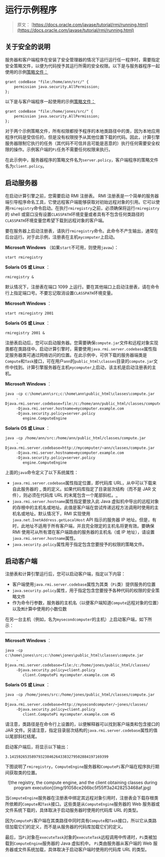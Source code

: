 # 运行示例程序

> 原文： [https://docs.oracle.com/javase/tutorial/rmi/running.html](https://docs.oracle.com/javase/tutorial/rmi/running.html)

## 关于安全的说明

服务器和客户端程序在安装了安全管理器的情况下运行运行任一程序时，需要指定安全策略文件，以便为代码授予其运行所需的安全权限。以下是与服务器程序一起使用的示例[策略文件：](examples/server.policy)

```
grant codeBase "file:/home/ann/src/" {
    permission java.security.AllPermission;
};

```

以下是与客户端程序一起使用的示例[策略文件：](examples/client.policy)

```
grant codeBase "file:/home/jones/src/" {
    permission java.security.AllPermission;
};

```

对于两个示例策略文件，所有权限都授予程序的本地类路径中的类，因为本地应用程序代码是受信任的，但是没有权限授予从其他位置下载的代码。因此，计算引擎服务器限制它执行的任务（其代码不可信并且可能是恶意的）执行任何需要安全权限的操作。示例客户端的`Pi`任务不需要任何权限来执行。

在此示例中，服务器程序的策略文件名为`server.policy`，客户端程序的策略文件名为`client.policy`。

## 启动服务器

在启动计算引擎之前，您需要启动 RMI 注册表。 RMI 注册表是一个简单的服务器端引导程序命名工具，它使远程客户端能够获取对初始远程对象的引用。它可以使用`rmiregistry`命令启动。在执行`rmiregistry`之前，必须确保将运行`rmiregistry`的 shell 或窗口没有设置`CLASSPATH`环境变量或者具有不包含任何类路径的`CLASSPATH`环境变量您希望下载到远程对象的客户端。

要在服务器上启动注册表，请执行`rmiregistry`命令。此命令不产生输出，通常在后台运行。对于此示例，注册表在主机`mycomputer`上启动。

**Microsoft Windows** （如果`start`不可用，则使用`javaw`）：

```
start rmiregistry

```

**Solaris OS 或 Linux** ：

```
rmiregistry &

```

默认情况下，注册表在端口 1099 上运行。要在其他端口上启动注册表，请在命令行上指定端口号。不要忘记取消设置`CLASSPATH`环境变量。

**Microsoft Windows** ：

```
start rmiregistry 2001

```

**Solaris OS 或 Linux** ：

```
rmiregistry 2001 &

```

注册表启动后，您可以启动服务器。您需要确保`compute.jar`文件和远程对象实现类都在类路径中。启动计算引擎时，需要使用`java.rmi.server.codebase`属性指定服务器类可通过网络访问的位置。在此示例中，可供下载的服务器端类是`Compute`和`Task`接口，可在用户`ann`的`public_html\classes`目录的`compute.jar`文件中找到。计算引擎服务器在主机`mycomputer`上启动，该主机是启动注册表的主机。

**Microsoft Windows** ：

```
java -cp c:\home\ann\src;c:\home\ann\public_html\classes\compute.jar
     -Djava.rmi.server.codebase=file:/c:/home/ann/public_html/classes/compute.jar
     -Djava.rmi.server.hostname=mycomputer.example.com
     -Djava.security.policy=server.policy
        engine.ComputeEngine

```

**Solaris OS 或 Linux** ：

```
java -cp /home/ann/src:/home/ann/public_html/classes/compute.jar
     -Djava.rmi.server.codebase=http://mycomputer/~ann/classes/compute.jar
     -Djava.rmi.server.hostname=mycomputer.example.com
     -Djava.security.policy=server.policy
        engine.ComputeEngine

```

上面的`java`命令定义了以下系统属性：

*   `java.rmi.server.codebase`属性指定位置，即代码库 URL，从中可以下载来自此服务器的 _ 类的定义。如果代码库指定了目录层次结构（而不​​是 JAR 文件），则必须在代码库 URL 的末尾包含一个尾部斜杠。_
*   `java.rmi.server.hostname`属性指定要放入此 Java 虚拟机中导出的远程对象的存根中的主机名或地址。此值是客户端在尝试传递远程方法调用时使用的主机名或地址。默认情况下，RMI 实现使用`java.net.InetAddress.getLocalHost` API 指示的服务器 IP 地址。但是，有时，此地址不适用于所有客户端，并且完全限定的主机名将更有效。要确保 RMI 使用可从所有潜在客户端路由的服务器的主机名（或 IP 地址），请设置`java.rmi.server.hostname`属性。
*   `java.security.policy`属性用于指定包含您要授予的权限的策略文件。

## 启动客户端

注册表和计算引擎运行后，您可以启动客户端，指定以下内容：

*   客户端使用`java.rmi.server.codebase`属性为其类（`Pi`类）提供服务的位置
*   `java.security.policy`属性，用于指定包含您要授予各种代码的权限的安全策略文件
*   作为命令行参数，服务器的主机名（以便客户端知道`Compute`远程对象的位置）以及![the pi symbol](img/1000ed6961e308609010dca5338f3e68.jpg)计算中使用的小数位数

在另一台主机（例如，名为`mysecondcomputer`的主机）上启动客户端，如下所示：

* * *

**Microsoft Windows** ：

```
java -cp c:\home\jones\src;c:\home\jones\public_html\classes\compute.jar
     -Djava.rmi.server.codebase=file:/c:/home/jones/public_html/classes/
     -Djava.security.policy=client.policy
        client.ComputePi mycomputer.example.com 45

```

**Solaris OS 或 Linux** ：

```
java -cp /home/jones/src:/home/jones/public_html/classes/compute.jar
     -Djava.rmi.server.codebase=http://mysecondcomputer/~jones/classes/
     -Djava.security.policy=client.policy
        client.ComputePi mycomputer.example.com 45

```

请注意，类路径是在命令行上设置的，以便解释器可以找到客户端类和包含接口的 JAR 文件。另请注意，指定目录层次结构的`java.rmi.server.codebase`属性的值以尾部斜杠结尾。

启动客户端后，将显示以下输出：

```
3.141592653589793238462643383279502884197169399

```

下图说明了`rmiregistry`，`ComputeEngine`服务器和`ComputePi`客户端在程序执行期间获取类的位置。

<center>![the registry, the compute engine, and the client obtaining classes during program execution](img/91058ce266bc5f55ff3a2428253468af.jpg)</center>

当`ComputeEngine`服务器在注册表中绑定其远程对象引用时，注册表会下载存根类所依赖的`Compute`和`Task`接口。这些类是从`ComputeEngine`服务器的 Web 服务器或文件系统下载的，具体取决于启动服务器时使用的代码库 URL 的类型。

因为`ComputePi`客户端在其类路径中同时具有`Compute`和`Task`接口，所以它从类路径加载它们的定义，而不是从服务器的代码库加载它们的定义。

最后，当`Pi`对象在`executeTask`对象的`executeTask`远程调用中传递时，`Pi`类被加载到`ComputeEngine`服务器的 Java 虚拟机中。 `Pi`类由服务器从客户端的 Web 服务器或文件系统加载，具体取决于启动客户端时使用的代码库 URL 的类型。